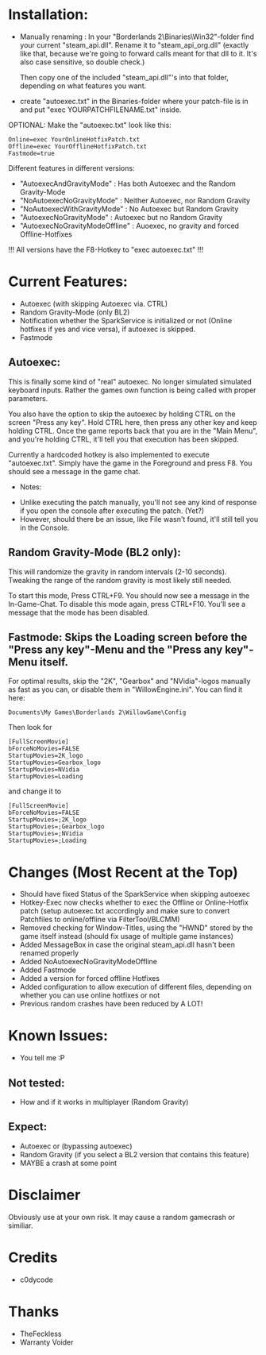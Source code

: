 # Installation:
- Manually renaming :
    In your "Borderlands 2\Binaries\Win32"-folder find your current "steam_api.dll".
    Rename it to "steam_api_org.dll" (exactly like that, because we're going to forward calls meant for that dll to it. It's also case sensitive, so double check.) 
    
    Then copy one of the included "steam_api.dll"'s into that folder, depending on what features you want.

- create "autoexec.txt" in the Binaries-folder where your patch-file is in and put "exec YOURPATCHFILENAME.txt" inside.

OPTIONAL:
Make the "autoexec.txt" look like this:
```
Online=exec YourOnlineHotfixPatch.txt
Offline=exec YourOfflineHotfixPatch.txt
Fastmode=true
```


Different features in different versions:

- "AutoexecAndGravityMode"       : Has both Autoexec and the Random Gravity-Mode
- "NoAutoexecNoGravityMode"      : Neither Autoexec, nor Random Gravity
- "NoAutoexecWithGravityMode"    : No Autoexec but Random Gravity
- "AutoexecNoGravityMode"        : Autoexec but no Random Gravity
- "AutoexecNoGravityModeOffline" : Auoexec, no gravity and forced Offline-Hotfixes

!!! All versions have the F8-Hotkey to "exec autoexec.txt" !!!

# Current Features:
- Autoexec (with skipping Autoexec via. CTRL)
- Random Gravity-Mode (only BL2)
- Notification whether the SparkService is initialized or not (Online hotfixes if yes and vice versa), if autoexec is skipped.
- Fastmode

## Autoexec:
This is finally some kind of "real" autoexec. No longer simulated simulated keyboard inputs. Rather the games own function is being called with proper parameters.

You also have the option to skip the autoexec by holding CTRL on the screen "Press any key".
Hold CTRL here, then press any other key and keep holding CTRL. Once the game reports back that you are in the "Main Menu", and you're holding CTRL, it'll tell you that execution has been skipped.

Currently a hardcoded hotkey is also implemented to execute "autoexec.txt". Simply have the game in the Foreground and press F8. You should see a message in the game chat.

* Notes:
- Unlike executing the patch manually, you'll not see any kind of response if you open the console after executing the patch. (Yet?)
- However, should there be an issue, like File wasn't found, it'll still tell you in the Console.

## Random Gravity-Mode (BL2 only):
This will randomize the gravity in random intervals (2-10 seconds).
Tweaking the range of the random gravity is most likely still needed.

To start this mode, Press CTRL+F9. You should now see a message in the In-Game-Chat.
To disable this mode again, press CTRL+F10. You'll see a message that the mode has been disabled.

## Fastmode: Skips the Loading screen before the "Press any key"-Menu and the "Press any key"-Menu itself.
For optimal results, skip the "2K", "Gearbox" and "NVidia"-logos manually as fast as you can, or disable them in "WillowEngine.ini".
You can find it here:
```
Documents\My Games\Borderlands 2\WillowGame\Config
```

Then look for
```
[FullScreenMovie]
bForceNoMovies=FALSE
StartupMovies=2K_logo
StartupMovies=Gearbox_logo
StartupMovies=NVidia
StartupMovies=Loading
```

and change it to

```
[FullScreenMovie]
bForceNoMovies=FALSE
StartupMovies=;2K_logo
StartupMovies=;Gearbox_logo
StartupMovies=;NVidia
StartupMovies=;Loading
```

# Changes (Most Recent at the Top)
- Should have fixed Status of the SparkService when skipping autoexec
- Hotkey-Exec now checks whether to exec the Offline or Online-Hotfix patch (setup autoexec.txt accordingly and make sure to convert Patchfiles to online/offline via FilterTool/BLCMM)
- Removed checking for Window-Titles, using the "HWND" stored by the game itself instead (should fix usage of multiple game instances)
- Added MessageBox in case the original steam_api.dll hasn't been renamed properly
- Added NoAutoexecNoGravityModeOffline
- Added Fastmode
- Added a version for forced offline Hotfixes
- Added configuration to allow execution of different files, depending on whether you can use online hotfixes or not
- Previous random crashes have been reduced by A LOT!
 
# Known Issues:
- You tell me :P

## Not tested:
- How and if it works in multiplayer (Random Gravity)

## Expect:
- Autoexec or (bypassing autoexec)
- Random Gravity (if you select a BL2 version that contains this feature)
- MAYBE a crash at some point

# Disclaimer
Obviously use at your own risk. It may cause a random gamecrash or similiar.

# Credits
- c0dycode

# Thanks
- TheFeckless
- Warranty Voider
